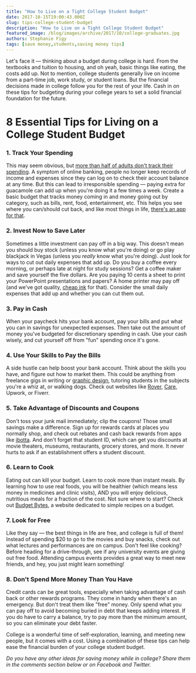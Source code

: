 ```yaml
---
title: "How to Live on a Tight College Student Budget"
date: 2017-10-15T19:00:43.000Z
slug: tips-college-student-budget
description: "How to Live on a Tight College Student Budget"
featured_image: /blog/images/archive/2017/10/college-graduates.jpg
authors: Stephanie Figy
tags: [save money,students,saving money tips]
---
```


Let's face it — thinking about a budget during college is hard. From the textbooks and tuition to housing, and oh yeah, basic things like eating, the costs add up. Not to mention, college students generally live on income from a part-time job, work study, or student loans. But the financial decisions made in college follow you for the rest of your life. Cash in on these tips for budgeting during your college years to set a solid financial foundation for the future.

# 8 Essential Tips for Living on a College Student Budget

### 1\. Track Your Spending

This may seem obvious, but [more than half of adults don't track their spending](http://www.businessinsider.com/61-of-us-adults-dont-keep-track-of-their-money-2014-4). A symptom of online banking, people no longer keep records of income and expenses since they can log on to check their account balance at any time. But this can lead to irresponsible spending — paying extra for guacamole can add up when you're doing it a few times a week. Create a basic budget that tracks money coming in and money going out by category, such as bills, rent, food, entertainment, etc. This helps you see where you can/should cut back, and like most things in life, [there's an app for that](http://www.rasmussen.edu/student-life/blogs/college-life/awesome-college-student-budget-apps/).

### 2\. Invest Now to Save Later

Sometimes a little investment can pay off in a big way. This doesn't mean you should buy stock (unless you know what you're doing) or go play blackjack in Vegas (unless you _really_ know what you're doing). Just look for ways to cut out daily expenses that add up. Do you buy a coffee every morning, or perhaps late at night for study sessions? Get a coffee maker and save yourself the five dollars. Are you paying 10 cents a sheet to print your PowerPoint presentations and papers? A home printer may pay off (and we've got quality, [cheap ink](https://www.comboink.com/) for that). Consider the small daily expenses that add up and whether you can cut them out.

### 3\. Pay in Cash

When your paycheck hits your bank account, pay your bills and put what you can in savings for unexpected expenses. Then take out the amount of money you've budgeted for discretionary spending in cash. Use your cash wisely, and cut yourself off from "fun" spending once it's gone.

### 4\. Use Your Skills to Pay the Bills

A side hustle can help boost your bank account. Think about the skills you have, and figure out how to market them. This could be anything from freelance gigs in writing or [graphic design](http://blog.comboink.local/keepin-work-fresh-art-not-getting-stale-graphic-design/), tutoring students in the subjects you're a whiz at, or walking dogs. Check out websites like [Rover](http://rover.com/), [Care](http://care.com/), Upwork, or Fiverr.

### 5\. Take Advantage of Discounts and Coupons

Don't toss your junk mail immediately; clip the coupons! Those small savings make a difference. Sign up for rewards cards at places you normally shop, and check out rebates and cash back rewards from apps like [ibotta](https://ibotta.com/). And don't forget that student ID, which can get you discounts at movie theaters, museums, restaurants, grocery stores, and more. It never hurts to ask if an establishment offers a student discount.

### 6\. Learn to Cook

Eating out can kill your budget. Learn to cook more than instant meals. By learning how to use real foods, you will be healthier (which means less money in medicines and clinic visits), AND you will enjoy delicious, nutritious meals for a fraction of the cost. Not sure where to start? Check out [Budget Bytes](https://www.budgetbytes.com/), a website dedicated to simple recipes on a budget.

### 7\. Look for Free

Like they say — the best things in life are free, and college is full of them! Instead of spending $20 to go to the movies and buy snacks, check out what lectures and performances are on campus. Don't feel like cooking? Before heading for a drive-through, see if any university events are giving out free food. Attending campus events provides a great way to meet new friends, and hey, you just might learn something!

### 8\. Don't Spend More Money Than You Have

Credit cards can be great tools, especially when taking advantage of cash back or other rewards programs. They come in handy when there's an emergency. But don't treat them like "free" money. Only spend what you can pay off to avoid becoming buried in debt that keeps adding interest. If you do have to carry a balance, try to pay more than the minimum amount, so you can eliminate your debt faster.

College is a wonderful time of self-exploration, learning, and meeting new people, but it comes with a cost. Using a combination of these tips can help ease the financial burden of your college student budget.

_Do you have any other ideas for saving money while in college? Share them in the comments section below or on Facebook and Twitter._